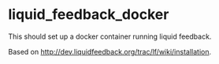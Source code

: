 liquid_feedback_docker
======================

This should set up a docker container running liquid feedback.

Based on http://dev.liquidfeedback.org/trac/lf/wiki/installation.
